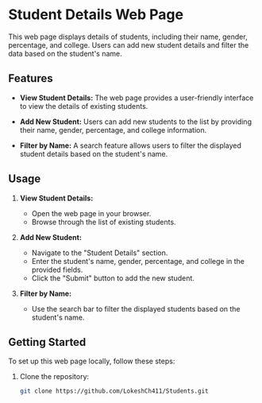 # Student Details Web Page

This web page displays details of students, including their name, gender, percentage, and college. Users can add new student details and filter the data based on the student's name.

## Features

- **View Student Details:** The web page provides a user-friendly interface to view the details of existing students.

- **Add New Student:** Users can add new students to the list by providing their name, gender, percentage, and college information.

- **Filter by Name:** A search feature allows users to filter the displayed student details based on the student's name.

## Usage

1. **View Student Details:**
   - Open the web page in your browser.
   - Browse through the list of existing students.

2. **Add New Student:**
   - Navigate to the "Student Details" section.
   - Enter the student's name, gender, percentage, and college in the provided fields.
   - Click the "Submit" button to add the new student.

3. **Filter by Name:**
   - Use the search bar to filter the displayed students based on the student's name.

## Getting Started

To set up this web page locally, follow these steps:

1. Clone the repository:
   ```bash
   git clone https://github.com/LokeshCh411/Students.git
